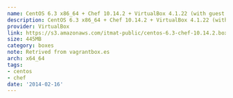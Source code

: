 ```yaml
---
name: CentOS 6.3 x86_64 + Chef 10.14.2 + VirtualBox 4.1.22 (with guest additions)
description: CentOS 6.3 x86_64 + Chef 10.14.2 + VirtualBox 4.1.22 (with guest additions)
provider: VirtualBox
link: https://s3.amazonaws.com/itmat-public/centos-6.3-chef-10.14.2.box
size: 445MB
category: boxes
note: Retrived from vagrantbox.es
arch: x64_64
tags:
- centos
- chef
date: '2014-02-16'
---
```

